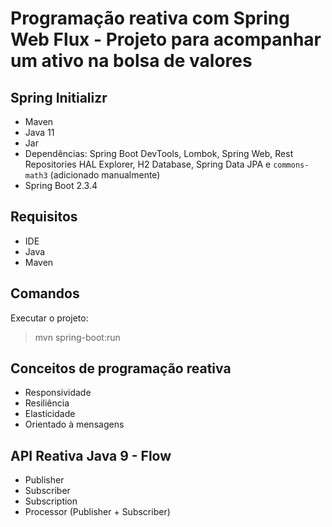 # Programação reativa com Spring Web Flux - Projeto para acompanhar um ativo na bolsa de valores
## Spring Initializr 
- Maven
- Java 11
- Jar
- Dependências: Spring Boot DevTools, Lombok, Spring Web, Rest Repositories HAL Explorer, H2 Database, Spring Data JPA e `commons-math3` (adicionado manualmente)
- Spring Boot 2.3.4 

## Requisitos
- IDE
- Java 
- Maven

## Comandos
Executar o projeto:
>mvn spring-boot:run

## Conceitos de programação reativa
- Responsividade
- Resiliência
- Elasticidade 
- Orientado à mensagens

## API Reativa Java 9 - Flow
- Publisher
- Subscriber
- Subscription
- Processor (Publisher + Subscriber)
